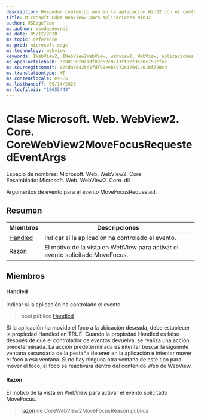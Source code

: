 ```yaml
---
description: Hospedar contenido web en la aplicación Win32 con el control Microsoft Edge WebView2
title: Microsoft Edge WebView2 para aplicaciones Win32
author: MSEdgeTeam
ms.author: msedgedevrel
ms.date: 05/12/2020
ms.topic: reference
ms.prod: microsoft-edge
ms.technology: webview
keywords: IWebView2, IWebView2WebView, webview2, WebView, aplicaciones Win32, Win32, Edge, ICoreWebView2, ICoreWebView2Controller, control de explorador, HTML Edge
ms.openlocfilehash: 3c88108f0e1df89c62c8713ff37f35d0c759cf6c
ms.sourcegitcommit: 07cda56425e5fdf90eeb3972e17041261bf720cd
ms.translationtype: MT
ms.contentlocale: es-ES
ms.lasthandoff: 05/14/2020
ms.locfileid: "10655448"
---
```

# Clase Microsoft. Web. WebView2. Core. CoreWebView2MoveFocusRequestedEventArgs 

Espacio de nombres: Microsoft. Web. WebView2. Core \
Ensamblado: Microsoft. Web. WebView2. Core. dll

Argumentos de evento para el evento MoveFocusRequested.

## Resumen

 Miembros                        | Descripciones
--------------------------------|---------------------------------------------
[Handled](#handled) | Indicar si la aplicación ha controlado el evento.
[Razón](#reason) | El motivo de la vista en WebView para activar el evento solicitado MoveFocus.

## Miembros

#### Handled 

Indicar si la aplicación ha controlado el evento.

> bool público [Handled](#handled)

Si la aplicación ha movido el foco a la ubicación deseada, debe establecer la propiedad Handled en TRUE. Cuando la propiedad Handled es false después de que el controlador de eventos devuelva, se realiza una acción predeterminada. La acción predeterminada es intentar buscar la siguiente ventana secundaria de la pestaña detener en la aplicación e intentar mover el foco a esa ventana. Si no hay ninguna otra ventana de este tipo para mover el foco, el foco se reactivará dentro del contenido Web de WebView.

#### Razón 

El motivo de la vista en WebView para activar el evento solicitado MoveFocus.

> [razón](#reason) de CoreWebView2MoveFocusReason pública

